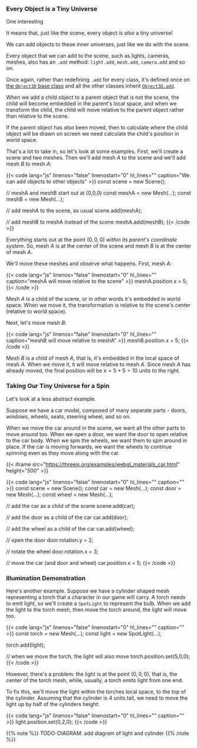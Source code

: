 ### Every Object is a Tiny Universe

One interesting

It means that, just like the scene, every object is _also_ a tiny universe!

We can add objects to these inner universes, just like we do with the scene.

Every object that we can add to the scene, such as lights, cameras, meshes, also has an `.add` method: `light.add`, `mesh.add`, `camera.add` and so on.

Once again, rather than redefining `.add` for every class, it's defined once on [the `Object3D` base class](#the-object3d-base-class) and all the other classes inherit [`Object3D.add`](https://threejs.org/docs/#api/en/core/Object3D.add).

When we add a child object to a parent object that is not the scene, the child will become embedded in the parent's local space, and when we transform the child, the child will move relative to the parent object rather than relative to the scene.

If the parent object has _also_ been moved, then to calculate where the child object will be drawn on screen we need calculate the child's position in world space.

That's a lot to take in, so let's look at some examples. First, we'll create a scene and two meshes. Then we'll add mesh $A$ to the scene and we'll add mesh $B$ to mesh $A$:

{{< code lang="js" linenos="false" linenostart="0" hl_lines="" caption="We can add objects to other objects" >}}
const scene = new Scene();

// meshA and meshB start out at (0,0,0)
const meshA = new Mesh(...);
const meshB = new Mesh(...);

// add meshA to the scene, as usual
scene.add(meshA);

// add meshB to meshA instead of the scene
meshA.add(meshB);
{{< /code >}}

Everything starts out at the point $(0,0,0)$ _within its parent's coordinate system_. So, mesh $A$ is at the center of the scene and mesh $B$ is at the center of mesh $A$.

We'll move these meshes and observe what happens. First, mesh $A$:

{{< code lang="js" linenos="false" linenostart="0" hl_lines="" caption="meshA will move relative to the scene" >}}
meshA.position.x = 5;
{{< /code >}}

Mesh $A$ is a child of the scene, or in other words it's embedded in world space. When we move it, the transformation is relative to the scene's center (relative to world space).

Next, let's move mesh $B$:

{{< code lang="js" linenos="false" linenostart="0" hl_lines="" caption="meshB will move relative to meshA" >}}
meshB.position.x = 5;
{{< /code >}}

Mesh $B$ is a child of mesh $A$, that is, it's embedded in the local space of mesh $A$. When we move it, it will move relative to mesh $A$. Since mesh $A$ has already moved, the final position will be $x=5+5 = 10$ units to the right.

### Taking Our Tiny Universe for a Spin

Let's look at a less abstract example.

Suppose we have a car model, composed of many separate parts - doors, windows, wheels, seats, steering wheel, and so on.

When we move the car around in the scene, we want all the other parts to move around too. When we open a door, we want the door to open relative to the car body. When we spin the wheels, we want them to spin around in place. If the car is moving forwards, we want the wheels to continue spinning even as they move along with the car.

{{< iframe src="https://threejs.org/examples/webgl_materials_car.html" height="500" >}}

{{< code lang="js" linenos="false" linenostart="0" hl_lines="" caption="" >}}
const scene = new Scene();
const car = new Mesh(...);
const door = new Mesh(...);
const wheel = new Mesh(...);

// add the car as a child of the scene
scene.add(car);

// add the door as a child of the car
car.add(door);

// add the wheel as a child of the car
car.add(wheel);

// open the door
door.rotation.y = 2;

// rotate the wheel
door.rotation.x = 3;

// move the car (and door and wheel)
car.position.x = 5;
{{< /code >}}

### Illumination Demonstration

Here's another example. Suppose we have a cylinder shaped mesh representing a torch that a character in our game will carry. A torch needs to emit light, so we'll create a `SpotLight` to represent the bulb. When we add the light to the torch mesh, then move the torch around, the light will move too.

{{< code lang="js" linenos="false" linenostart="0" hl_lines="" caption="" >}}
const torch = new Mesh(...);
const light = new SpotLight(...);

torch.add(light);

// when we move the torch, the light will also move
torch.position.set(5,0,0);
{{< /code >}}

However, there's a problem: the light is at the point $(0,0,0)$, that is, the center of the torch mesh, while, usually, a torch emits light from one end.

To fix this, we'll move the light within the torches local space, to the top of the cylinder. Assuming that the cylinder is $4$ units tall, we need to move the light up by half of the cylinders height:

{{< code lang="js" linenos="false" linenostart="0" hl_lines="" caption="" >}}
light.position.set(0,2,0);
{{< /code >}}

{{% note %}}
TODO-DIAGRAM: add diagram of light and cylinder
{{% /note %}}
